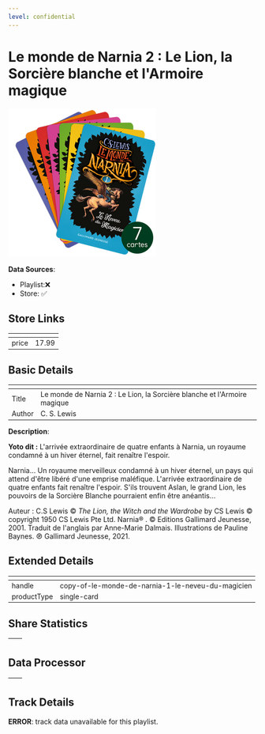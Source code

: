 ```yaml
---
level: confidential
---
```

# Le monde de Narnia 2 : Le Lion, la Sorcière blanche et l'Armoire magique

![card_[gna5U].png](../../img/cards/card_[gna5U].png)

**Data Sources**: 

- Playlist:❌
- Store: ✅


## Store Links

| <!-- --> | <!-- --> |
| - | - |
| price | 17.99 |


## Basic Details

| <!-- --> | <!-- --> |
| - | - |
| Title | Le monde de Narnia 2 : Le Lion, la Sorcière blanche et l'Armoire magique |
| Author | C. S. Lewis |

**Description**:

**Yoto dit :** L'arrivée extraordinaire de quatre enfants à Narnia, un royaume condamné à un hiver éternel, fait renaître l'espoir.  
  
Narnia... Un royaume merveilleux condamné à un hiver éternel, un pays qui attend d'être libéré d'une emprise maléfique. L'arrivée extraordinaire de quatre enfants fait renaître l'espoir. S'ils trouvent Aslan, le grand Lion, les pouvoirs de la Sorcière Blanche pourraient enfin être anéantis...

Auteur : C.S Lewis © _The Lion, the Witch and the Wardrobe_ by CS Lewis © copyright 1950 CS Lewis Pte Ltd. Narnia® . © Editions Gallimard Jeunesse, 2001. Traduit de l'anglais par Anne-Marie Dalmais. Illustrations de Pauline Baynes. ℗ Gallimard Jeunesse, 2021.


## Extended Details

| <!-- --> | <!-- --> |
| - | - |
| handle | copy-of-le-monde-de-narnia-1-le-neveu-du-magicien |
| productType | single-card |


## Share Statistics

| <!-- --> | <!-- --> |
| - | - |


## Data Processor

| <!-- --> | <!-- --> |
| - | - |


## Track Details

**ERROR**: track data unavailable for this playlist.
